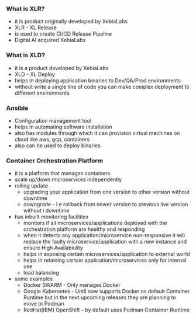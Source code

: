 ### What is XLR?
- it is product originally developed by XebiaLabs
- XLR - XL Release
- is used to create CI/CD Release Pipeline
- Digital AI acquired XebiaLabs

### What is XLD?
- it is a product developed by XebiaLabs
- XLD - XL Deploy
- helps in deploying application binaries to Dev/QA/Prod environments
- without write a single line of code you can make complex deployment to different
  environments

### Ansible
- Configuration management tool
- helps in automating software installation
- also has modules through which it can provision virtual machines on cloud like aws, gcp, containers
- also can be used to deploy binaries

### Container Orchestration Platform 
- it is a platform that manages containers
- scale up/down microservices independently
- rolling update 
   - upgrading your application from one version to other version without downtime
   - downgrade - i.e rollback from newer version to previous live version without i
     downtime
- has inbuilt monitoring facilities
   - monitors if all microservices/applications deployed with the orchestration
     platform are healthy and responding
   - when it detects any application/microservice non-responsive it will replace
     the faulty microservice/application with a new instance and ensure High Availabiulity
   - helps in exposing certain microservices/application to external world
   - helps in retaining certain application/microservices only for internal use
   - load balancing
- some examples
    - Docker SWARM - Only manages Docker
    - Google Kubernetes - Until now supports Docker as default Container Runtime but in the next upcoming releases they are planning to move to Podman
    - RedHat(IBM) OpenShift - by default uses Podman Container Runtime



